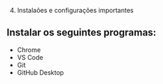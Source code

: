 4. Instalaões e configurações importantes

## Instalar os seguintes programas:

- Chrome
- VS Code
- Git
- GitHub Desktop